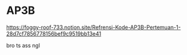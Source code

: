 # AP3B

https://foggy-roof-733.notion.site/Refrensi-Kode-AP3B-Pertemuan-1-28d7cf7856778156bef9c9519bb13e41

bro ts ass ngl 
